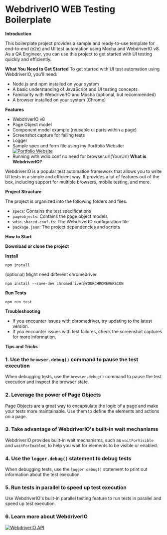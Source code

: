 # WebdriverIO WEB Testing Boilerplate

**Introduction**

This boilerplate project provides a sample and ready-to-use template for end-to-end (e2e) and UI test automation using Mocha and WebdriverIO v8. As a QA Engineer, you can use this project to get started with UI testing quickly and efficiently.

**What You Need to Get Started**
To get started with UI test automation using WebdriverIO, you'll need:

-   Node.js and npm installed on your system
-   A basic understanding of JavaScript and UI testing concepts
-   Familiarity with WebdriverIO and Mocha (optional, but recommended)
-   A browser installed on your system (Chrome)

**Features**

-   WebdriverIO v8
-   Page Object model
-   Component model example (reusable ui parts within a page)
-   Screenshot capture for failing tests
-   Logger
-   Sample spec and form file using my Portfolio Website: [<img src="https://img.shields.io/badge/Andreas%20React-https://andreasreact.netlify.app/-blue" alt="Portfolio Website">](https://andreasreact.netlify.app/)
-   Running with wdio.conf no need for browser.url(YourUrl)
    **What is WebdriverIO?**

WebdriverIO is a popular test automation framework that allows you to write UI tests in a simple and efficient way. It provides a lot of features out of the box, including support for multiple browsers, mobile testing, and more.

**Project Structure**

The project is organized into the following folders and files:

-   `specs`: Contains the test specifications
-   `pageobjects`: Contains the page object models
-   `wdio.shared.conf.ts`: The WebdriverIO configuration file
-   `package.json`: The project dependencies and scripts

**How to Start**

**Download or clone the project**

**Install**

`npm install`

(optional) Might need different chromedriver

`npm install --save-dev chromedriver@YOURCHROMEVERSION`

**Run Tests**

`npm run test`

**Troubleshooting**

-   If you encounter issues with chromedriver, try updating to the latest version.
-   If you encounter issues with test failures, check the screenshot captures for more information.

**Tips and Tricks**

### 1. Use the `browser.debug()` command to pause the test execution

When debugging tests, use the `browser.debug()` command to pause the test execution and inspect the browser state.

### 2. Leverage the power of Page Objects

Page Objects are a great way to encapsulate the logic of a page and make your tests more maintainable. Use them to define the elements and actions on a page.

### 3. Take advantage of WebdriverIO's built-in wait mechanisms

WebdriverIO provides built-in wait mechanisms, such as `waitForVisible` and `waitForEnabled`, to help you wait for elements to be visible or enabled.

### 4. Use the `logger.debug()` statement to debug tests

When debugging tests, use the `logger.debug()` statement to print out information about the test execution.

### 5. Run tests in parallel to speed up test execution

Use WebdriverIO's built-in parallel testing feature to run tests in parallel and speed up test execution.

### 6. Learn more about WebdriverIO

[<img src="https://img.shields.io/badge/WebdriverIO%20API-https://webdriver.io/docs/api/-green" alt="WebdriverIO API">](https://webdriver.io/docs/api)
